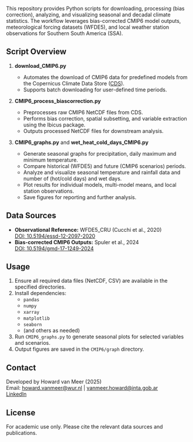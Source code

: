 
This repository provides Python scripts for downloading, processing (bias correction), analyzing, and visualizing seasonal and decadal climate statistics. The workflow leverages bias-corrected CMIP6 model outputs, meteorological forcing datasets (WFDE5), and local weather station observations for Southern South America (SSA).

## Script Overview

1. **download_CMIP6.py**
    - Automates the download of CMIP6 data for predefined models from the Copernicus Climate Data Store ([CDS](https://cds.climate.copernicus.eu/)).
    - Supports batch downloading for user-defined time periods.

2. **CMIP6_process_biascorrection.py**
    - Preprocesses raw CMIP6 NetCDF files from CDS.
    - Performs bias correction, spatial subsetting, and variable extraction using the Ibicus package.
    - Outputs processed NetCDF files for downstream analysis.

3. **CMIP6_graphs.py** and **wet_heat_cold_days_CMIP6.py**
    - Generate seasonal graphs for precipitation, daily maximum and minimum temperature.
    - Compare historical (WFDE5) and future (CMIP6 scenarios) periods.
    - Analyze and visualize seasonal temperature and rainfall data and number of (hot/cold days) and wet days.
    - Plot results for individual models, multi-model means, and local station observations.
    - Save figures for reporting and further analysis.

## Data Sources

- **Observational Reference:** WFDE5_CRU (Cucchi et al., 2020)  
  [DOI: 10.5194/essd-12-2097-2020](https://doi.org/10.5194/essd-12-2097-2020)
- **Bias-corrected CMIP6 Outputs:** Spuler et al., 2024  
  [DOI: 10.5194/gmd-17-1249-2024](https://doi.org/10.5194/gmd-17-1249-2024)

## Usage

1. Ensure all required data files (NetCDF, CSV) are available in the specified directories.
2. Install dependencies:
    - `pandas`
    - `numpy`
    - `xarray`
    - `matplotlib`
    - `seaborn`
    - (and others as needed)
3. Run `CMIP6_graphs.py` to generate seasonal plots for selected variables and scenarios.
4. Output figures are saved in the `CMIP6/graph` directory.

## Contact

Developed by Howard van Meer (2025)  
Email: howard.vanmeer@wur.nl | vanmeer.howard@inta.gob.ar  
[LinkedIn](https://www.linkedin.com/in/howardvanmeer/)

## License

For academic use only. Please cite the relevant data sources and publications.
